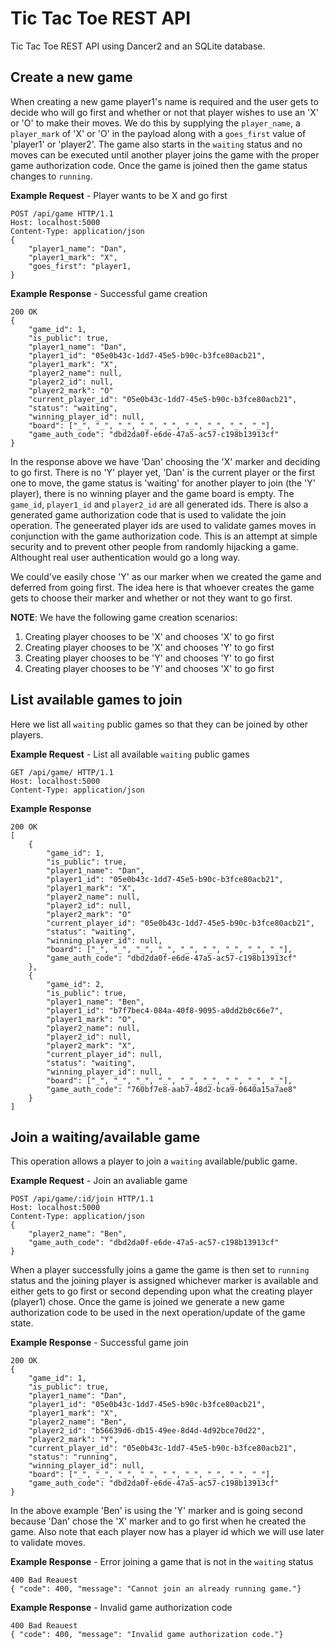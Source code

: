 # Tic Tac Toe REST API

Tic Tac Toe REST API using Dancer2 and an SQLite database.

## Create a new game

When creating a new game player1's name is required and the user gets to decide who will go first and whether or not
that player wishes to use an 'X' or 'O' to make their moves. We do this by supplying the `player_name`, a `player_mark`
of 'X' or 'O' in the payload along with a `goes_first` value of 'player1' or 'player2'. The game also starts in the
`waiting` status and no moves can be executed until another player joins the game with the proper game authorization
code. Once the game is joined then the game status changes to `running`.

**Example Request** - Player wants to be X and go first
```
POST /api/game HTTP/1.1
Host: localhost:5000
Content-Type: application/json
{
	"player1_name": "Dan",
	"player1_mark": "X",
	"goes_first": "player1,
}
```

**Example Response** - Successful game creation
```
200 OK
{
    "game_id": 1,
    "is_public": true,
    "player1_name": "Dan",
    "player1_id": "05e0b43c-1dd7-45e5-b90c-b3fce80acb21",
    "player1_mark": "X",
    "player2_name": null,
    "player2_id": null,
    "player2_mark": "O"
    "current_player_id": "05e0b43c-1dd7-45e5-b90c-b3fce80acb21",
    "status": "waiting",
    "winning_player_id": null,
    "board": ["_", "_", "_", "_", "_", "_", "_", "_", "_"],
    "game_auth_code": "dbd2da0f-e6de-47a5-ac57-c198b13913cf"
}
```

In the response above we have 'Dan' choosing the 'X' marker and deciding to go first. There is no 'Y' player yet, 'Dan'
is the current player or the first one to move, the game status is 'waiting' for another player to join (the 'Y'
player), there is no winning player and the game board is empty. The `game_id`, `player1_id` and `player2_id` are all
generated ids. There is also a generated game authorization code that is used to validate the join operation. The
geneerated player ids are used to validate games moves in conjunction with the game authorization code.  This is an
attempt at simple security and to prevent other people from randomly hijacking a game. Althought real user
authentication would go a long way.

We could've easily chose 'Y' as our marker when we created the game and deferred from going first. The idea here is that
whoever creates the game gets to choose their marker and whether or not they want to go first.

**NOTE**: We have the following game creation scenarios:
1. Creating player chooses to be 'X' and chooses 'X' to go first
2. Creating player chooses to be 'X' and chooses 'Y' to go first
3. Creating player chooses to be 'Y' and chooses 'Y' to go first
4. Creating player chooses to be 'Y' and chooses 'X' to go first

## List available games to join

Here we list all `waiting` public games so that they can be joined by other players.

**Example Request** - List all available `waiting` public games
```
GET /api/game/ HTTP/1.1
Host: localhost:5000
Content-Type: application/json
```

**Example Response**
```
200 OK
[
    {
        "game_id": 1,
        "is_public": true,
        "player1_name": "Dan",
        "player1_id": "05e0b43c-1dd7-45e5-b90c-b3fce80acb21",
        "player1_mark": "X",
        "player2_name": null,
        "player2_id": null,
        "player2_mark": "O"
        "current_player_id": "05e0b43c-1dd7-45e5-b90c-b3fce80acb21",
        "status": "waiting",
        "winning_player_id": null,
        "board": ["_", "_", "_", "_", "_", "_", "_", "_", "_"],
        "game_auth_code": "dbd2da0f-e6de-47a5-ac57-c198b13913cf"
    },
    {
        "game_id": 2,
        "is_public": true,
        "player1_name": "Ben",
        "player1_id": "b7f7bec4-084a-40f8-9095-a0dd2b0c66e7",
		"player1_mark": "O",
        "player2_name": null,
        "player2_id": null,
		"player2_mark": "X",
        "current_player_id": null,
        "status": "waiting",
        "winning_player_id": null,
        "board": ["_", "_", "_", "_", "_", "_", "_", "_", "_"],
        "game_auth_code": "760bf7e8-aab7-48d2-bca9-0640a15a7ae8"
    }
]
```

## Join a waiting/available game

This operation allows a player to join a `waiting` available/public game.

**Example Request** - Join an avaliable game
```
POST /api/game/:id/join HTTP/1.1
Host: localhost:5000
Content-Type: application/json
{
    "player2_name": "Ben",
    "game_auth_code": "dbd2da0f-e6de-47a5-ac57-c198b13913cf"
}
```

When a player successfully joins a game the game is then set to `running` status and the joining player is assigned
whichever marker is available and either gets to go first or second depending upon what the creating player (player1)
chose. Once the game is joined we generate a new game authorization code to be used in the next operation/update of the
game state.

**Example Response** - Successful game join
```
200 OK
{
    "game_id": 1,
    "is_public": true,
    "player1_name": "Dan",
    "player1_id": "05e0b43c-1dd7-45e5-b90c-b3fce80acb21",
    "player1_mark": "X",
    "player2_name": "Ben",
    "player2_id": "b56639d6-db15-49ee-8d4d-4d92bce70d22",
    "player2_mark": "Y",
    "current_player_id": "05e0b43c-1dd7-45e5-b90c-b3fce80acb21",
    "status": "running",
    "winning_player_id": null,
    "board": ["_", "_", "_", "_", "_", "_", "_", "_", "_"],
    "game_auth_code": "dbd2da0f-e6de-47a5-ac57-c198b13913cf"
}
```

In the above example 'Ben' is using the 'Y' marker and is going second because 'Dan' chose the 'X' marker and to go
first when he created the game. Also note that each player now has a player id which we will use later to validate
moves.

**Example Response** - Error joining a game that is not in the `waiting` status
```
400 Bad Reauest
{ "code": 400, "message": "Cannot join an already running game."}
```

**Example Response** - Invalid game authorization code
```
400 Bad Reauest
{ "code": 400, "message": "Invalid game authorization code."}
```
